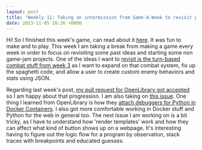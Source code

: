 ```yaml
---
layout: post
title: "Weekly 11: Taking an intermission from Game-A-Week to revisit previous ideas and some other updates."
date: 2023-11-05 10:26 +0800
---
```


Hi! So I finished this week's game, can read about it [here](https://clementineaccount.github.io/posts/gaw5/). It was fun to make and to play. This week I am taking a break from making a game every week in order to focus on revisiting some past ideas and starting some non game-jam projects. One of the ideas I want to [revisit is the turn-based combat stuff from week 3](https://clementineaccount.github.io/posts/gaw3/) as I want to expand on that combat system, fix up the spaghetti code, and allow a user to create custom enemy behaviors and stats using JSON.

Regarding last week's post, [my pull request for OpenLibrary got accepted](https://github.com/internetarchive/openlibrary/pull/8490) so I am happy about that progression. I am also taking on [this issue](https://github.com/internetarchive/openlibrary/issues/8492). One thing I learned from OpenLibrary is how they [attach debuggers for Python in Docker Containers](https://github.com/internetarchive/openlibrary/wiki/Debugging-and-Performance-Profiling). I also got more comfortable working in Docker stuff and Python for the web in general too. The next issue I am working on is a bit tricky, as I have to understand how 'render templates' work and how they can affect what kind of button shows up on a webpage. It's interesting having to figure out the logic flow for a program by observation, stack traces with breakpoints and educated guesses.

